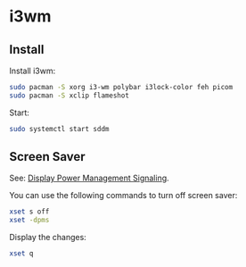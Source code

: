 # i3wm

## Install

Install i3wm:

```bash
sudo pacman -S xorg i3-wm polybar i3lock-color feh picom
sudo pacman -S xclip flameshot
```

Start:

```bash
sudo systemctl start sddm
```

## Screen Saver

See: [Display Power Management Signaling](https://wiki.archlinux.org/title/Display_Power_Management_Signaling).

You can use the following commands to turn off screen saver:

```bash
xset s off
xset -dpms
```

Display the changes:

```bash
xset q
```
